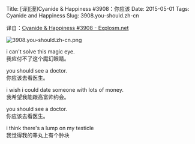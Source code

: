 Title: [译][漫]Cyanide & Happiness #3908：你应该
Date: 2015-05-01
Tags: Cyanide and Happiness
Slug: 3908.you-should.zh-cn

译自：[Cyanide & Happiness #3908 - Explosm.net](http://explosm.net/comics/3908/)


![3908.you-should.zh-cn.png](/static/images/comics/3908.you-should.zh-cn.png)





i can't solve this
magic eye.      
我应付不了这个魔幻眼睛。

you should see a doctor.        
你应该去看医生。

i wish i could date someone
with lots of money.     
我希望我能跟高富帅约会。

you should see a doctor.            
你应该去看医生。

i think there's a lump on
my testicle     
我觉得我的睾丸上有个肿块